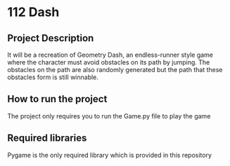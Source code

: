 # 112 Dash
## Project Description
It will be a recreation of Geometry Dash, an endless-runner style game where the character must avoid obstacles on its path by jumping. The obstacles on the path are also randomly generated but the path that these obstacles form is still winnable.

## How to run the project
The project only requires you to run the Game.py file to play the game

## Required libraries
Pygame is the only required library which is provided in this repository
